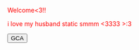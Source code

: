 
<html>

<head>

</head>

<body>
<p style="color: red;">Welcome<3!!</p>
 <p style="color: red;">i love my husband static smmm <3333 >:3 </p>
 <button onclick="window.location.href='https://discord.gg/aKtmTn33';">
    GCA
  </button>
</body>
</html>

